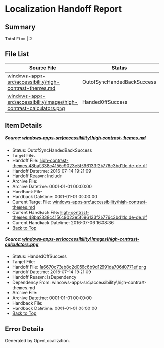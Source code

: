 # <a name='report-top'></a> Localization Handoff Report

## Summary
 Total Files | 2

## File List
 Source File | Status | Details 
 ----------- | ------ | ------- 
 [windows-apps-src\accessibility\high-contrast-themes.md](https://github.com/Microsoft/windows-apps/blob/b062900db2daf817ef7ea088dbc102b693effef0/windows-apps-src/accessibility/high-contrast-themes.md) | OutofSyncHandedBackSuccess | [Details](#3c72cda9ef78734ba5ddae59b224fa32e937753c17)
 [windows-apps-src\accessibility\images\high-contrast-calculators.png](https://github.com/Microsoft/windows-apps/blob/b062900db2daf817ef7ea088dbc102b693effef0/windows-apps-src/accessibility/images/high-contrast-calculators.png) | HandedOffSuccess | [Details](#1a6670c73eb8c2d056c6b9d12691da706d0771ef24)

## Item Details
##### <a name='3c72cda9ef78734ba5ddae59b224fa32e937753c17'></a> Source: [windows-apps-src\accessibility\high-contrast-themes.md](https://github.com/Microsoft/windows-apps/blob/b062900db2daf817ef7ea088dbc102b693effef0/windows-apps-src/accessibility/high-contrast-themes.md)
* Status: OutofSyncHandedBackSuccess
* Target File: 
* Handoff File: [high-contrast-themes.48ba9338c4156c9023e5f696133f2b776c3bd1dc.de-de.xlf](https://github.com/Microsoft/WDG.handoff/blob/f86458c9ab7c67f5dd7e38e3b5e65eb810c1b34d/ol-handoff/Microsoft/windows-apps.de-de/master/high-contrast-themes.48ba9338c4156c9023e5f696133f2b776c3bd1dc.de-de.xlf)
* Handoff Datetime: 2016-07-14 19:21:09
* Handoff Reason: Include
* Archive File: 
* Archive Datetime: 0001-01-01 00:00:00
* Handback File: 
* Handback Datetime: 0001-01-01 00:00:00
* Current Target File: [windows-apps-src\accessibility\high-contrast-themes.md](https://github.com/Microsoft/windows-apps.de-de/blob/7a3dc4d5efb7b5518f9623c0a3ebf46436d26e72/windows-apps-src/accessibility/high-contrast-themes.md)
* Current Handback File: [high-contrast-themes.48ba9338c4156c9023e5f696133f2b776c3bd1dc.de-de.xlf](https://github.com/Microsoft/WDG.handback/blob/b6880abfd65d38457dda3929c963d918f070774a/ol-handback/Microsoft/windows-apps.de-de/master/high-contrast-themes.48ba9338c4156c9023e5f696133f2b776c3bd1dc.de-de.xlf)
* Current Handback Datetime: 2016-07-06 16:08:36
* [Back to Top](#report-top)

##### <a name='1a6670c73eb8c2d056c6b9d12691da706d0771ef24'></a> Source: [windows-apps-src\accessibility\images\high-contrast-calculators.png](https://github.com/Microsoft/windows-apps/blob/b062900db2daf817ef7ea088dbc102b693effef0/windows-apps-src/accessibility/images/high-contrast-calculators.png)
* Status: HandedOffSuccess
* Target File: 
* Handoff File: [1a6670c73eb8c2d056c6b9d12691da706d0771ef.png](https://github.com/Microsoft/WDG.handoff/blob/f86458c9ab7c67f5dd7e38e3b5e65eb810c1b34d/ol-handoff/Microsoft/windows-apps.de-de/master/1a6670c73eb8c2d056c6b9d12691da706d0771ef.png)
* Handoff Datetime: 2016-07-14 19:21:09
* Handoff Reason: IsDependency
* Dependency From: windows-apps-src\accessibility\high-contrast-themes.md
* Archive File: 
* Archive Datetime: 0001-01-01 00:00:00
* Handback File: 
* Handback Datetime: 0001-01-01 00:00:00
* [Back to Top](#report-top)


## Error Details

Generated by OpenLocalization.
